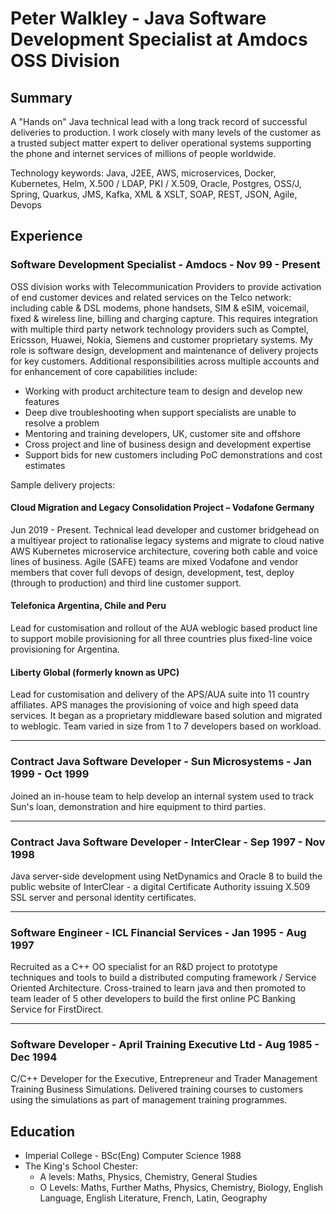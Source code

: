 # Peter Walkley - Java Software Development Specialist at Amdocs OSS Division

## Summary
A "Hands on" Java technical lead with a long track record of successful deliveries to production. I work closely with many levels of the customer as a trusted subject matter expert to deliver operational systems supporting the phone and internet services of millions of people worldwide.

Technology keywords: Java, J2EE, AWS, microservices, Docker, Kubernetes, Helm, X.500 / LDAP, PKI / X.509, Oracle, Postgres, OSS/J, Spring, Quarkus, JMS, Kafka, XML & XSLT, SOAP, REST, JSON, Agile, Devops

## Experience
### Software Development Specialist - Amdocs - Nov 99 - Present
OSS division works with Telecommunication Providers to provide activation of end customer devices and related services on the Telco network: including cable & DSL modems, phone handsets, SIM & eSIM, voicemail, fixed & wireless line, billing and charging capture. This requires integration with multiple third party network technology providers such as Comptel, Ericsson, Huawei, Nokia, Siemens and customer proprietary systems.
My role is software design, development and maintenance of delivery projects for key customers. Additional responsibilities across multiple accounts and for enhancement of core capabilities include:
* Working with product architecture team to design and develop new features
* Deep dive troubleshooting when support specialists are unable to resolve a problem
* Mentoring and training developers, UK, customer site and offshore
* Cross project and line of business design and development expertise
* Support bids for new customers including PoC demonstrations and cost estimates

Sample delivery projects:

#### Cloud Migration and Legacy Consolidation Project – Vodafone Germany
Jun 2019 - Present. Technical lead developer and customer bridgehead on a multiyear project to rationalise legacy systems and migrate to cloud native AWS Kubernetes microservice architecture, covering both cable and voice lines of business. Agile (SAFE) teams are mixed Vodafone and vendor members that cover full devops of design, development, test, deploy (through to production) and third line customer support.

#### Telefonica Argentina, Chile and Peru
Lead for customisation and rollout of the AUA weblogic based product line to support mobile provisioning for all three countries plus fixed-line voice provisioning for Argentina.

#### Liberty Global (formerly known as UPC)
Lead for customisation and delivery of the APS/AUA suite into 11 country affiliates. APS manages the provisioning of voice and high speed data services. It began as a proprietary middleware based solution and migrated to weblogic. Team varied in size from 1 to 7 developers based on workload.
___
### Contract Java Software Developer - Sun Microsystems - Jan 1999 - Oct 1999
Joined an in-house team to help develop an internal system used to track Sun's loan, demonstration and hire equipment to third parties.
___
### Contract Java Software Developer - InterClear - Sep 1997 - Nov 1998
Java server-side development using NetDynamics and Oracle 8 to build the public website of InterClear - a digital Certificate Authority issuing X.509 SSL server and personal identity certificates.
___
### Software Engineer - ICL Financial Services - Jan 1995 - Aug 1997
Recruited as a C++ OO specialist for an R&D project to prototype techniques and tools to build a distributed computing framework / Service Oriented Architecture.
Cross-trained to learn java and then promoted to team leader of 5 other developers to build the first online PC Banking Service for FirstDirect.
___
### Software Developer - April Training Executive Ltd - Aug 1985 - Dec 1994
C/C++ Developer for the Executive, Entrepreneur and Trader Management Training Business Simulations. Delivered training courses to customers using the simulations as part of management training programmes.

## Education
* Imperial College - BSc(Eng) Computer Science 1988
*  The King's School Chester:
    * A levels: Maths, Physics, Chemistry, General Studies
    * O Levels: Maths, Further Maths, Physics, Chemistry, Biology, English Language, English Literature, French, Latin, Geography
